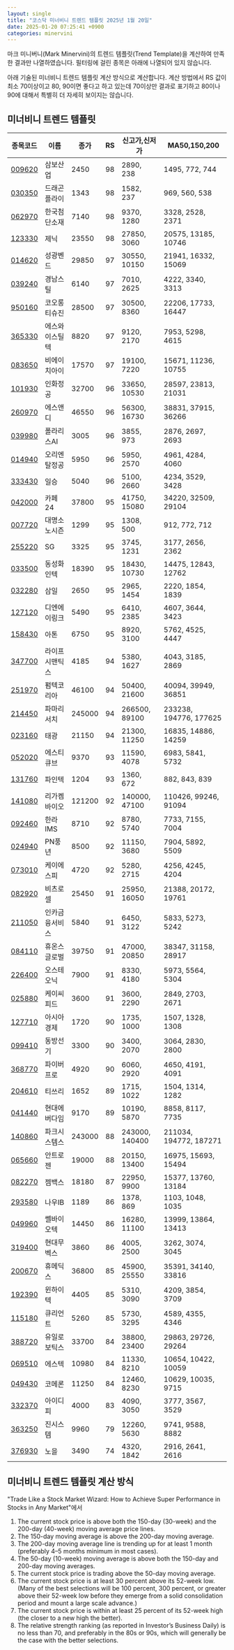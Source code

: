 ```yaml
---
layout: single
title: "코스닥 미너비니 트렌드 템플릿 2025년 1월 20일"
date: 2025-01-20 07:25:41 +0900
categories: minervini
---
```

마크 미니버니(Mark Minervini)의 트렌드 템플릿(Trend Template)을 계산하여 만족한 결과만 나열하였습니다. 필터링에 걸린 종목은 아래에 나열되어 있지 않습니다.

아래 기술된 미너비니 트렌드 템플릿 계산 방식으로 계산합니다. 계산 방법에서 RS 값이 최소 70이상이고 80, 90이면 좋다고 하고 있는데 70이상만 결과로 표기하고 80이나 90에 대해서 특별히 더 자세히 보이지는 않습니다.

## 미너비니 트렌드 템플릿

|종목코드|이름|종가|RS|신고가,신저가|MA50,150,200|
|------|---|---|--|---------|------------|
|[009620](https://finance.daum.net/quotes/A009620)|삼보산업|2450|98|2890, 238|1495, 772, 744|
|[030350](https://finance.daum.net/quotes/A030350)|드래곤플라이|1343|98|1582, 237|969, 560, 538|
|[062970](https://finance.daum.net/quotes/A062970)|한국첨단소재|7140|98|9370, 1280|3328, 2528, 2371|
|[123330](https://finance.daum.net/quotes/A123330)|제닉|23550|98|27850, 3060|20575, 13185, 10746|
|[014620](https://finance.daum.net/quotes/A014620)|성광벤드|29850|97|30550, 10150|21941, 16332, 15069|
|[039240](https://finance.daum.net/quotes/A039240)|경남스틸|6140|97|7010, 2625|4222, 3340, 3313|
|[950160](https://finance.daum.net/quotes/A950160)|코오롱티슈진|28500|97|30500, 8360|22206, 17733, 16447|
|[365330](https://finance.daum.net/quotes/A365330)|에스와이스틸텍|8820|97|9120, 2170|7953, 5298, 4615|
|[083650](https://finance.daum.net/quotes/A083650)|비에이치아이|17570|97|19100, 7220|15671, 11236, 10755|
|[101930](https://finance.daum.net/quotes/A101930)|인화정공|32700|96|33650, 10530|28597, 23813, 21031|
|[260970](https://finance.daum.net/quotes/A260970)|에스앤디|46550|96|56300, 16730|38831, 37915, 36266|
|[039980](https://finance.daum.net/quotes/A039980)|폴라리스AI|3005|96|3855, 973|2876, 2697, 2693|
|[014940](https://finance.daum.net/quotes/A014940)|오리엔탈정공|5950|96|5950, 2570|4961, 4284, 4060|
|[333430](https://finance.daum.net/quotes/A333430)|일승|5040|96|5100, 2660|4234, 3529, 3428|
|[042000](https://finance.daum.net/quotes/A042000)|카페24|37800|95|41750, 15080|34220, 32509, 29104|
|[007720](https://finance.daum.net/quotes/A007720)|대명소노시즌|1299|95|1308, 500|912, 772, 712|
|[255220](https://finance.daum.net/quotes/A255220)|SG|3325|95|3745, 1231|3177, 2656, 2362|
|[033500](https://finance.daum.net/quotes/A033500)|동성화인텍|18390|95|18430, 10730|14475, 12843, 12762|
|[032280](https://finance.daum.net/quotes/A032280)|삼일|2650|95|2965, 1454|2220, 1854, 1839|
|[127120](https://finance.daum.net/quotes/A127120)|디엔에이링크|5490|95|6410, 2385|4607, 3644, 3423|
|[158430](https://finance.daum.net/quotes/A158430)|아톤|6750|95|8920, 3100|5762, 4525, 4447|
|[347700](https://finance.daum.net/quotes/A347700)|라이프시맨틱스|4185|94|5380, 1627|4043, 3185, 2869|
|[251970](https://finance.daum.net/quotes/A251970)|펌텍코리아|46100|94|50400, 21600|40094, 39949, 36851|
|[214450](https://finance.daum.net/quotes/A214450)|파마리서치|245000|94|266500, 89100|233238, 194776, 177625|
|[023160](https://finance.daum.net/quotes/A023160)|태광|21150|94|21300, 11250|16835, 14886, 14259|
|[052020](https://finance.daum.net/quotes/A052020)|에스티큐브|9370|93|11590, 4078|6983, 5841, 5732|
|[131760](https://finance.daum.net/quotes/A131760)|파인텍|1204|93|1360, 672|882, 843, 839|
|[141080](https://finance.daum.net/quotes/A141080)|리가켐바이오|121200|92|140000, 47100|110426, 99246, 91094|
|[092460](https://finance.daum.net/quotes/A092460)|한라IMS|8710|92|8780, 5740|7733, 7155, 7004|
|[024940](https://finance.daum.net/quotes/A024940)|PN풍년|8500|92|11150, 3680|7904, 5892, 5509|
|[073010](https://finance.daum.net/quotes/A073010)|케이에스피|4720|92|5280, 2715|4256, 4245, 4204|
|[082920](https://finance.daum.net/quotes/A082920)|비츠로셀|25450|91|25950, 16050|21388, 20172, 19761|
|[211050](https://finance.daum.net/quotes/A211050)|인카금융서비스|5840|91|6450, 3122|5833, 5273, 5242|
|[084110](https://finance.daum.net/quotes/A084110)|휴온스글로벌|39750|91|47000, 20850|38347, 31158, 28917|
|[226400](https://finance.daum.net/quotes/A226400)|오스테오닉|7900|91|8330, 4180|5973, 5564, 5304|
|[025880](https://finance.daum.net/quotes/A025880)|케이씨피드|3600|91|3600, 2290|2849, 2703, 2671|
|[127710](https://finance.daum.net/quotes/A127710)|아시아경제|1720|90|1735, 1000|1507, 1328, 1308|
|[099410](https://finance.daum.net/quotes/A099410)|동방선기|3300|90|3400, 2070|3064, 2830, 2800|
|[368770](https://finance.daum.net/quotes/A368770)|파이버프로|4920|90|6060, 2920|4650, 4191, 4091|
|[204610](https://finance.daum.net/quotes/A204610)|티쓰리|1652|89|1715, 1022|1504, 1314, 1282|
|[041440](https://finance.daum.net/quotes/A041440)|현대에버다임|9170|89|10190, 5870|8858, 8117, 7735|
|[140860](https://finance.daum.net/quotes/A140860)|파크시스템스|243000|88|243000, 140400|211034, 194772, 187271|
|[065660](https://finance.daum.net/quotes/A065660)|안트로젠|19000|88|20150, 13400|16975, 15693, 15494|
|[082270](https://finance.daum.net/quotes/A082270)|젬백스|18180|87|22950, 9900|15377, 13760, 13184|
|[293580](https://finance.daum.net/quotes/A293580)|나우IB|1189|86|1378, 869|1103, 1048, 1035|
|[049960](https://finance.daum.net/quotes/A049960)|쎌바이오텍|14450|86|16280, 11100|13999, 13864, 13413|
|[319400](https://finance.daum.net/quotes/A319400)|현대무벡스|3860|86|4005, 2500|3262, 3074, 3045|
|[200670](https://finance.daum.net/quotes/A200670)|휴메딕스|36800|85|45900, 25550|35391, 34140, 33816|
|[192390](https://finance.daum.net/quotes/A192390)|윈하이텍|4405|85|5310, 3090|4209, 3854, 3709|
|[115180](https://finance.daum.net/quotes/A115180)|큐리언트|5260|85|5730, 3295|4589, 4355, 4346|
|[388720](https://finance.daum.net/quotes/A388720)|유일로보틱스|33700|84|38800, 23400|29863, 29726, 29264|
|[069510](https://finance.daum.net/quotes/A069510)|에스텍|10980|84|11330, 8210|10654, 10422, 10059|
|[049430](https://finance.daum.net/quotes/A049430)|코메론|11250|84|12460, 8230|10629, 10035, 9715|
|[332370](https://finance.daum.net/quotes/A332370)|아이디피|4000|83|4090, 3050|3777, 3567, 3529|
|[363250](https://finance.daum.net/quotes/A363250)|진시스템|9960|79|12260, 5630|9741, 9588, 8882|
|[376930](https://finance.daum.net/quotes/A376930)|노을|3490|74|4320, 1842|2916, 2641, 2616|

## 미너비니 트렌드 템플릿 계산 방식

"Trade Like a Stock Market Wizard: How to Achieve Super Performance in Stocks in Any Market"에서

 1. The current stock price is above both the 150-day (30-week) and the 200-day (40-week) moving average price lines.
 1. The 150-day moving average is above the 200-day moving average.
 1. The 200-day moving average line is trending up for at least 1 month (preferably 4–5 months minimum in most cases).
 1. The 50-day (10-week) moving average is above both the 150-day and 200-day moving averages.
 1. The current stock price is trading above the 50-day moving average.
 1. The current stock price is at least 30 percent above its 52-week low. (Many of the best selections will be 100 percent, 300 percent, or greater above their 52-week low before they emerge from a solid consolidation period and mount a large scale advance.)
 1. The current stock price is within at least 25 percent of its 52-week high (the closer to a new high the better).
 1. The relative strength ranking (as reported in Investor’s Business Daily) is no less than 70, and preferably in the 80s or 90s, which will generally be the case with the better selections.
